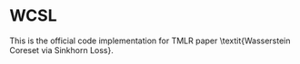 # WCSL
This is the official code implementation for TMLR paper \textit{Wasserstein Coreset via Sinkhorn Loss}.

